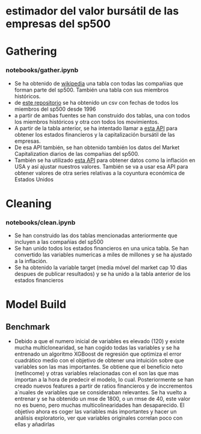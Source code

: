 # estimador del valor bursátil de las empresas del sp500

# Gathering
### notebooks/gather.ipynb
- Se ha obtenido de <a href="https://en.wikipedia.org/wiki/List_of_S%26P_500_companies">wikipedia</a> una tabla con todas las compañias que forman parte del sp500. También una tabla con sus miembros históricos.
- de <a href="https://github.com/fja05680/sp500">este repositorio</a> se ha obtenido un csv con fechas de todos los miembros del sp500 desde 1996
- a partir de ambas fuentes se han construido dos tablas, una con todos los miembros históricos y otra con todos los movimientos.
- A partir de la tabla anterior, se ha intentado llamar a <a href="https://site.financialmodelingprep.com/developer/docs/">esta API</a> para obtener los estados financieros y la capitalización bursátil de las empresas. 
- De esa API también, se han obtenido también los datos del Market Capitalization diarios de las compañias del sp500.
- También se ha utilizado <a href="https://fred.stlouisfed.org/">esta API</a> para obtener datos como la inflación en USA y así ajustar nuestros valores. También se va a usar esa API para obtener valores de otra series relativas a la coyuntura económica de Estados Unidos

# Cleaning
### notebooks/clean.ipynb
- Se han construido las dos tablas mencionadas anteriormente que incluyen a las compañias del sp500
- Se han unido todos los estados financieros en una unica tabla. Se han convertido las variables numericas a miles de millones y se ha ajustado a la inflación.
- Se ha obtenido la variable target (media móvel del market cap 10 dias despues de publicar resultados) y se ha unido a la tabla anterior de los estados financieros

# Model Build
## Benchmark
- Debido a que el numero inicial de variables es elevado (120) y existe mucha multiclonearidad, se han cogido todas las variables y se ha entrenado un algoritmo XGBoost de regresión que optimiza el error cuadrático medio con el objetivo de obtener
una intuición sobre que variables son las mas importantes. Se obtiene que el beneficio neto (netIncome) y otras variables relacionadas con el son las que mas importan a la hora de predecir el modelo, lo cual. Posteriormente se han creado nuevos features a partir de ratios financieros y de inccrementos a´nuales de variables que se consideraban relevantes. Se ha vuelto a entrenar y se ha obtenido un mse de 1800, o un rmse de 40, este valor no es bueno, pero muchas multicolinearidades han desaparecido. El objetivo ahora es coger las variables más importantes y hacer un análisis exploratorio, ver que variables originales correlan poco con ellas y añadirlas

